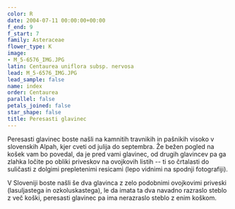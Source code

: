 ```yaml
---
color: R
date: 2004-07-11 00:00:00+00:00
f_end: 9
f_start: 7
family: Asteraceae
flower_type: K
image:
- M_5-6576_IMG.JPG
latin: Centaurea uniflora subsp. nervosa
lead: M_5-6576_IMG.JPG
lead_sample: false
name: index
order: Centaurea
parallel: false
petals_joined: false
star_shape: false
title: Peresasti glavinec
---
```

Peresasti glavinec boste našli na kamnitih travnikih in pašnikih visoko v slovenskih Alpah, kjer cveti od julija do septembra. Že bežen pogled na košek vam bo povedal, da je pred vami glavinec, od drugih glavincev pa ga zlahka ločite po obliki priveskov na ovojkovih listih -- ti so črtalasti do suličasti z dolgimi prepletenimi resicami (lepo vidnimi na spodnji fotografiji).

V Sloveniji boste našli še dva glavinca z zelo podobnimi ovojkovimi priveski (lasuljastega in ozkoluskastega), le da imata ta dva navadno razraslo steblo z več koški, peresasti glavinec pa ima nerazraslo steblo z enim koškom.
